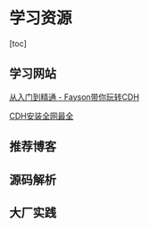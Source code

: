 # 学习资源

[toc]



## 学习网站

[从入门到精通 - Fayson带你玩转CDH](https://mp.weixin.qq.com/s/XtL6y9J_sbOgX2BYfgTtYA)

[CDH安装全网最全](https://mp.weixin.qq.com/s/ZKl2g05G19hP-bvR6I_Wgg)



## 推荐博客



## 源码解析



## 大厂实践

